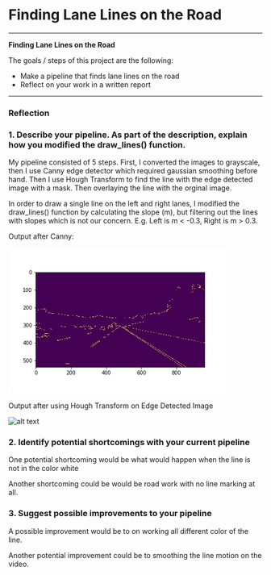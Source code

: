 # **Finding Lane Lines on the Road** 

---

**Finding Lane Lines on the Road**

The goals / steps of this project are the following:
* Make a pipeline that finds lane lines on the road
* Reflect on your work in a written report


[//]: # (Image References)

[image1]: ./examples/grayscale.jpg "Grayscale"

[image_canny1]: ./test_images_output/solidWhiteRight_canny.jpg "Canny"
[image_hough1]: ./test_images_output/solidWhiteRight_hough "Hough Transform"

---

### Reflection

### 1. Describe your pipeline. As part of the description, explain how you modified the draw_lines() function.

My pipeline consisted of 5 steps. First, I converted the images to grayscale, then I use Canny edge detector which required gaussian smoothing before hand.  Then I use Hough Transform to find the line with the edge detected image with a mask. Then overlaying the line with the orginal image.

In order to draw a single line on the left and right lanes, I modified the draw_lines() function by calculating the slope (m), but filtering out the lines with slopes which is not our concern.  E.g. Left is m < -0.3, Right is m > 0.3.

Output after Canny:

![alt text][image_canny1]

Output after using Hough Transform on Edge Detected Image

![alt text][image_hough1]


### 2. Identify potential shortcomings with your current pipeline


One potential shortcoming would be what would happen when the line is not in the color white

Another shortcoming could be would be road work with no line marking at all.


### 3. Suggest possible improvements to your pipeline

A possible improvement would be to on working all different color of the line.

Another potential improvement could be to smoothing the line motion on the video.
